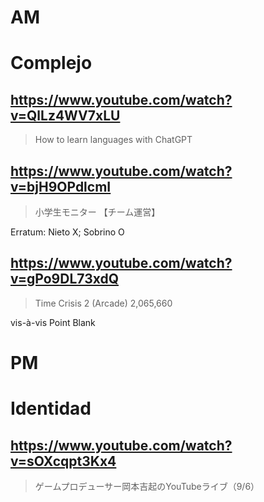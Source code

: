# AM
# Complejo

## https://www.youtube.com/watch?v=QlLz4WV7xLU

> How to learn languages with ChatGPT 
 
## https://www.youtube.com/watch?v=bjH9OPdlcmI

> 小学生モニター 【チーム運営】

Erratum: Nieto X; Sobrino O

## https://www.youtube.com/watch?v=gPo9DL73xdQ

> Time Crisis 2 (Arcade) 2,065,660

vis-à-vis Point Blank

# PM
# Identidad

## https://www.youtube.com/watch?v=sOXcqpt3Kx4

> ゲームプロデューサー岡本吉起のYouTubeライブ（9/6） 
